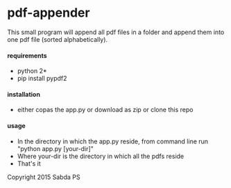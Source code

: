 # pdf-appender

This small program will append all pdf files in a folder and append them into one pdf file (sorted alphabetically).

#### requirements

- python 2*
- pip install pypdf2

#### installation

- either copas the app.py or download as zip or clone this repo

#### usage 

- In the directory in which the app.py reside, from command line run "python app.py [your-dir]"
- Where your-dir is the directory in which all the pdfs reside
- That's it

Copyright 2015 Sabda PS
